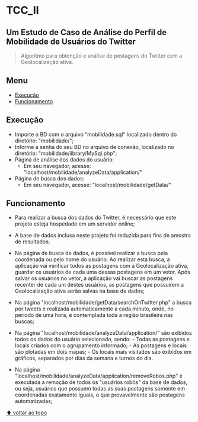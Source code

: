 # TCC_II

## Um Estudo de Caso de Análise do Perfil de Mobilidade de Usuários do Twitter

> Algoritmo para obtenção e análise de postagens do Twitter com a Geolocalização ativa.

## Menu

  - [Execução](#execucao)
  - [Funcionamento](#funcionamento)  

## Execução

  - Importe o BD com o arquivo "mobilidade.sql" localizado dentro do diretório: "mobilidade/";
  - Informe a senha do seu BD no arquivo de conexão, localizado no diretório: "mobilidade/library/MySql.php";
  - Página de análise dos dados do usuário:
    - Em seu navegador, acesse: "localhost/mobilidade/analyzeData/application/"
  - Página de busca dos dados:
    - Em seu navegador, acesse: "localhost/mobilidade/getData/"

## Funcionamento

  - Para realizar a busca dos dados do Twitter, é necessário que este projeto esteja hospedado em um servidor online;
  - A base de dados inclusa neste projeto foi reduzida para fins de amostra de resultados;

  - Na página de busca de dados, é possível realizar a busca pela coordenada ou pelo nome do usuário. Ao realizar esta busca, a aplicação vai verificar todos as postagens com a Geolocalização ativa, guardar os usuários de cada uma dessas postagens em um vetor. Após salvar os usuários no vetor, a aplicação vai buscar as postagens recenter de cada um destes usuários, as postagens que possuirem a Geolocalização ativa serão salvas na base de dados;

  - Na página "localhost/mobilidade/getData/searchOnTwitter.php" a busca por tweets é realizada automaticamente a cada minuto, onde, no período de uma hora, é contemplada toda a região brasileira nas buscas; 

  -  Na página "localhost/mobilidade/analyzeData/application/" são exibidos todos os dados do usuário selecionado, sendo:
    - Todas as postagens e locais criados com o agrupamento informado; 
    - As postagens e locais são plotadas em dois mapas;
    - Os locais mais visitados são exibidos em gráficos, separados por dias da semana e turnos do dia.

  - Na página "localhost/mobilidade/analyzeData/application/removeRobos.php" é executada a remoção de todos os "usuários robôs" da base de dados, ou seja, usuários que possuem todas as suas postagens somente em coordenadas exatamente iguais, o que provavelmente são postagens automatizadas;

[⬆ voltar ao topo](#Menu)
